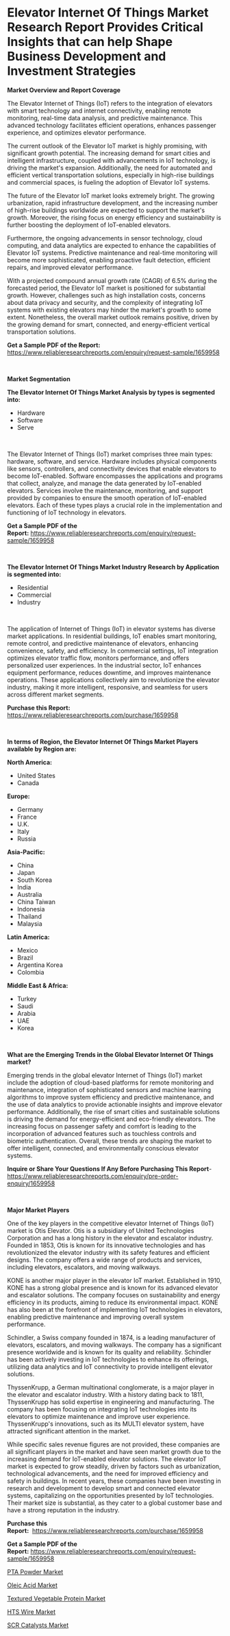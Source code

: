 <p><h1>Elevator Internet Of Things Market Research Report Provides Critical Insights that can help Shape Business Development and Investment Strategies</h1></p><p><strong>Market Overview and Report Coverage</strong></p>
<p><p>The Elevator Internet of Things (IoT) refers to the integration of elevators with smart technology and internet connectivity, enabling remote monitoring, real-time data analysis, and predictive maintenance. This advanced technology facilitates efficient operations, enhances passenger experience, and optimizes elevator performance.</p><p>The current outlook of the Elevator IoT market is highly promising, with significant growth potential. The increasing demand for smart cities and intelligent infrastructure, coupled with advancements in IoT technology, is driving the market's expansion. Additionally, the need for automated and efficient vertical transportation solutions, especially in high-rise buildings and commercial spaces, is fueling the adoption of Elevator IoT systems.</p><p>The future of the Elevator IoT market looks extremely bright. The growing urbanization, rapid infrastructure development, and the increasing number of high-rise buildings worldwide are expected to support the market's growth. Moreover, the rising focus on energy efficiency and sustainability is further boosting the deployment of IoT-enabled elevators.</p><p>Furthermore, the ongoing advancements in sensor technology, cloud computing, and data analytics are expected to enhance the capabilities of Elevator IoT systems. Predictive maintenance and real-time monitoring will become more sophisticated, enabling proactive fault detection, efficient repairs, and improved elevator performance.</p><p>With a projected compound annual growth rate (CAGR) of 6.5% during the forecasted period, the Elevator IoT market is positioned for substantial growth. However, challenges such as high installation costs, concerns about data privacy and security, and the complexity of integrating IoT systems with existing elevators may hinder the market's growth to some extent. Nonetheless, the overall market outlook remains positive, driven by the growing demand for smart, connected, and energy-efficient vertical transportation solutions.</p></p>
<p><strong>Get a Sample PDF of the Report:</strong> <a href="https://www.reliableresearchreports.com/enquiry/request-sample/1659958">https://www.reliableresearchreports.com/enquiry/request-sample/1659958</a></p>
<p>&nbsp;</p>
<p><strong>Market Segmentation</strong></p>
<p><strong>The Elevator Internet Of Things Market Analysis by types is segmented into:</strong></p>
<p><ul><li>Hardware</li><li>Software</li><li>Serve</li></ul></p>
<p>&nbsp;</p>
<p><p>The Elevator Internet of Things (IoT) market comprises three main types: hardware, software, and service. Hardware includes physical components like sensors, controllers, and connectivity devices that enable elevators to become IoT-enabled. Software encompasses the applications and programs that collect, analyze, and manage the data generated by IoT-enabled elevators. Services involve the maintenance, monitoring, and support provided by companies to ensure the smooth operation of IoT-enabled elevators. Each of these types plays a crucial role in the implementation and functioning of IoT technology in elevators.</p></p>
<p><strong>Get a Sample PDF of the Report:</strong>&nbsp;<a href="https://www.reliableresearchreports.com/enquiry/request-sample/1659958">https://www.reliableresearchreports.com/enquiry/request-sample/1659958</a></p>
<p>&nbsp;</p>
<p><strong>The Elevator Internet Of Things Market Industry Research by Application is segmented into:</strong></p>
<p><ul><li>Residential</li><li>Commercial</li><li>Industry</li></ul></p>
<p>&nbsp;</p>
<p><p>The application of Internet of Things (IoT) in elevator systems has diverse market applications. In residential buildings, IoT enables smart monitoring, remote control, and predictive maintenance of elevators, enhancing convenience, safety, and efficiency. In commercial settings, IoT integration optimizes elevator traffic flow, monitors performance, and offers personalized user experiences. In the industrial sector, IoT enhances equipment performance, reduces downtime, and improves maintenance operations. These applications collectively aim to revolutionize the elevator industry, making it more intelligent, responsive, and seamless for users across different market segments.</p></p>
<p><strong>Purchase this Report:</strong>&nbsp; <a href="https://www.reliableresearchreports.com/purchase/1659958">https://www.reliableresearchreports.com/purchase/1659958</a></p>
<p>&nbsp;</p>
<p><strong>In terms of Region, the Elevator Internet Of Things Market Players available by Region are:</strong></p>
<p>
    <p> <strong> North America: </strong>
        <ul>
            <li>United States</li>
            <li>Canada</li>
        </ul>
        </p> 
    <p> <strong> Europe: </strong>
        <ul>
            <li>Germany</li>
            <li>France</li>
            <li>U.K.</li>
            <li>Italy</li>
            <li>Russia</li>
        </ul>
        </p> 
    <p> <strong> Asia-Pacific: </strong>
        <ul>
            <li>China</li>
            <li>Japan</li>
            <li>South Korea</li>
            <li>India</li>
            <li>Australia</li>
            <li>China Taiwan</li>
            <li>Indonesia</li>
            <li>Thailand</li>
            <li>Malaysia</li>
        </ul>
        </p> 
    <p> <strong> Latin America: </strong>
        <ul>
            <li>Mexico</li>
            <li>Brazil</li>
            <li>Argentina Korea</li>
            <li>Colombia</li>
        </ul>
        </p> 
    <p> <strong> Middle East & Africa: </strong>
        <ul>
            <li>Turkey</li>
            <li>Saudi</li>
            <li>Arabia</li>
            <li>UAE</li>
            <li>Korea</li>
        </ul>
    </p>
    </p>
<p>&nbsp;</p>
<p><strong>What are the Emerging Trends in the Global Elevator Internet Of Things market?</strong></p>
<p><p>Emerging trends in the global elevator Internet of Things (IoT) market include the adoption of cloud-based platforms for remote monitoring and maintenance, integration of sophisticated sensors and machine learning algorithms to improve system efficiency and predictive maintenance, and the use of data analytics to provide actionable insights and improve elevator performance. Additionally, the rise of smart cities and sustainable solutions is driving the demand for energy-efficient and eco-friendly elevators. The increasing focus on passenger safety and comfort is leading to the incorporation of advanced features such as touchless controls and biometric authentication. Overall, these trends are shaping the market to offer intelligent, connected, and environmentally conscious elevator systems.</p></p>
<p><strong>Inquire or Share Your Questions If Any Before Purchasing This Report</strong>- <a href="https://www.reliableresearchreports.com/enquiry/pre-order-enquiry/1659958">https://www.reliableresearchreports.com/enquiry/pre-order-enquiry/1659958</a></p>
<p>&nbsp;</p>
<p><strong>Major Market Players</strong></p>
<p><p>One of the key players in the competitive elevator Internet of Things (IoT) market is Otis Elevator. Otis is a subsidiary of United Technologies Corporation and has a long history in the elevator and escalator industry. Founded in 1853, Otis is known for its innovative technologies and has revolutionized the elevator industry with its safety features and efficient designs. The company offers a wide range of products and services, including elevators, escalators, and moving walkways.</p><p>KONE is another major player in the elevator IoT market. Established in 1910, KONE has a strong global presence and is known for its advanced elevator and escalator solutions. The company focuses on sustainability and energy efficiency in its products, aiming to reduce its environmental impact. KONE has also been at the forefront of implementing IoT technologies in elevators, enabling predictive maintenance and improving overall system performance.</p><p>Schindler, a Swiss company founded in 1874, is a leading manufacturer of elevators, escalators, and moving walkways. The company has a significant presence worldwide and is known for its quality and reliability. Schindler has been actively investing in IoT technologies to enhance its offerings, utilizing data analytics and IoT connectivity to provide intelligent elevator solutions.</p><p>ThyssenKrupp, a German multinational conglomerate, is a major player in the elevator and escalator industry. With a history dating back to 1811, ThyssenKrupp has solid expertise in engineering and manufacturing. The company has been focusing on integrating IoT technologies into its elevators to optimize maintenance and improve user experience. ThyssenKrupp's innovations, such as its MULTI elevator system, have attracted significant attention in the market.</p><p>While specific sales revenue figures are not provided, these companies are all significant players in the market and have seen market growth due to the increasing demand for IoT-enabled elevator solutions. The elevator IoT market is expected to grow steadily, driven by factors such as urbanization, technological advancements, and the need for improved efficiency and safety in buildings. In recent years, these companies have been investing in research and development to develop smart and connected elevator systems, capitalizing on the opportunities presented by IoT technologies. Their market size is substantial, as they cater to a global customer base and have a strong reputation in the industry.</p></p>
<p><strong>Purchase this Report:</strong>&nbsp;&nbsp;<a href="https://www.reliableresearchreports.com/purchase/1659958">https://www.reliableresearchreports.com/purchase/1659958</a></p>
<p></p>
<p><strong>Get a Sample PDF of the Report:</strong>&nbsp;<a href="https://www.reliableresearchreports.com/enquiry/request-sample/1659958">https://www.reliableresearchreports.com/enquiry/request-sample/1659958</a></p>
<p><p><a href="https://medium.com/@caligoldner/pta-powder-market-furnishes-information-on-market-share-market-trends-and-market-growth-1e1efd008946">PTA Powder Market</a></p><p><a href="https://medium.com/@mariliehowe/oleic-acid-market-the-key-to-successful-business-strategy-forecast-till-2030-4ded81e5cb69">Oleic Acid Market</a></p><p><a href="https://medium.com/@austynlemke1988/textured-vegetable-protein-market-exploring-market-share-market-trends-and-future-growth-0f05c6cccafc">Textured Vegetable Protein Market</a></p><p><a href="https://medium.com/@geoanderson1978/hts-wire-market-competitive-analysis-market-trends-and-forecast-to-2030-9d15259da375">HTS Wire Market</a></p><p><a href="https://medium.com/@damionrunte/scr-catalysts-market-report-reveals-the-latest-trends-and-growth-opportunities-of-this-market-2d6d80b0f57e">SCR Catalysts Market</a></p></p>